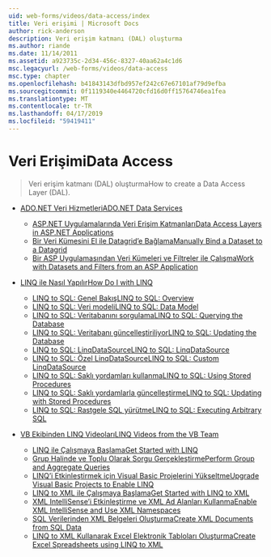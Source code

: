 ```yaml
---
uid: web-forms/videos/data-access/index
title: Veri erişimi | Microsoft Docs
author: rick-anderson
description: Veri erişim katmanı (DAL) oluşturma
ms.author: riande
ms.date: 11/14/2011
ms.assetid: a923735c-2d34-456c-8327-40aa62a4c1d6
msc.legacyurl: /web-forms/videos/data-access
msc.type: chapter
ms.openlocfilehash: b41843143dfbd957ef242c67e67101af79d9efba
ms.sourcegitcommit: 0f1119340e4464720cfd16d0ff15764746ea1fea
ms.translationtype: MT
ms.contentlocale: tr-TR
ms.lasthandoff: 04/17/2019
ms.locfileid: "59419411"
---
```

# <a name="data-access"></a><span data-ttu-id="5ce14-103">Veri Erişimi</span><span class="sxs-lookup"><span data-stu-id="5ce14-103">Data Access</span></span>

> <span data-ttu-id="5ce14-104">Veri erişim katmanı (DAL) oluşturma</span><span class="sxs-lookup"><span data-stu-id="5ce14-104">How to create a Data Access Layer (DAL).</span></span>


- [<span data-ttu-id="5ce14-105">ADO.NET Veri Hizmetleri</span><span class="sxs-lookup"><span data-stu-id="5ce14-105">ADO.NET Data Services</span></span>](adonet-data-services/index.md)

    - [<span data-ttu-id="5ce14-106">ASP.NET Uygulamalarında Veri Erişim Katmanları</span><span class="sxs-lookup"><span data-stu-id="5ce14-106">Data Access Layers in ASP.NET Applications</span></span>](adonet-data-services/data-access-layers-in-aspnet-applications.md)
    - [<span data-ttu-id="5ce14-107">Bir Veri Kümesini El ile Datagrid’e Bağlama</span><span class="sxs-lookup"><span data-stu-id="5ce14-107">Manually Bind a Dataset to a Datagrid</span></span>](adonet-data-services/how-to-manually-bind-a-dataset-to-a-datagrid.md)
    - [<span data-ttu-id="5ce14-108">Bir ASP Uygulamasından Veri Kümeleri ve Filtreler ile Çalışma</span><span class="sxs-lookup"><span data-stu-id="5ce14-108">Work with Datasets and Filters from an ASP Application</span></span>](adonet-data-services/how-to-work-with-datasets-and-filters-from-an-asp-application.md)
- [<span data-ttu-id="5ce14-109">LINQ ile Nasıl Yapılır</span><span class="sxs-lookup"><span data-stu-id="5ce14-109">How Do I with LINQ</span></span>](how-do-i-with-linq/index.md)

    - [<span data-ttu-id="5ce14-110">LINQ to SQL: Genel Bakış</span><span class="sxs-lookup"><span data-stu-id="5ce14-110">LINQ to SQL: Overview</span></span>](how-do-i-with-linq/how-do-i-linq-to-sql-overview.md)
    - [<span data-ttu-id="5ce14-111">LINQ to SQL: Veri modeli</span><span class="sxs-lookup"><span data-stu-id="5ce14-111">LINQ to SQL: Data Model</span></span>](how-do-i-with-linq/how-do-i-linq-to-sql-data-model.md)
    - [<span data-ttu-id="5ce14-112">LINQ to SQL: Veritabanını sorgulama</span><span class="sxs-lookup"><span data-stu-id="5ce14-112">LINQ to SQL: Querying the Database</span></span>](how-do-i-with-linq/how-do-i-linq-to-sql-querying-the-database.md)
    - [<span data-ttu-id="5ce14-113">LINQ to SQL: Veritabanı güncelleştiriliyor</span><span class="sxs-lookup"><span data-stu-id="5ce14-113">LINQ to SQL: Updating the Database</span></span>](how-do-i-with-linq/how-do-i-linq-to-sql-updating-the-database.md)
    - [<span data-ttu-id="5ce14-114">LINQ to SQL: LinqDataSource</span><span class="sxs-lookup"><span data-stu-id="5ce14-114">LINQ to SQL: LinqDataSource</span></span>](how-do-i-with-linq/how-do-i-linq-to-sql-linqdatasource.md)
    - [<span data-ttu-id="5ce14-115">LINQ to SQL: Özel LinqDataSource</span><span class="sxs-lookup"><span data-stu-id="5ce14-115">LINQ to SQL: Custom LinqDataSource</span></span>](how-do-i-with-linq/how-do-i-linq-to-sql-custom-linqdatasource.md)
    - [<span data-ttu-id="5ce14-116">LINQ to SQL: Saklı yordamları kullanma</span><span class="sxs-lookup"><span data-stu-id="5ce14-116">LINQ to SQL: Using Stored Procedures</span></span>](how-do-i-with-linq/how-do-i-linq-to-sql-using-stored-procedures.md)
    - [<span data-ttu-id="5ce14-117">LINQ to SQL: Saklı yordamlarla güncelleştirme</span><span class="sxs-lookup"><span data-stu-id="5ce14-117">LINQ to SQL: Updating with Stored Procedures</span></span>](how-do-i-with-linq/how-do-i-linq-to-sql-updating-with-stored-procedures.md)
    - [<span data-ttu-id="5ce14-118">LINQ to SQL: Rastgele SQL yürütme</span><span class="sxs-lookup"><span data-stu-id="5ce14-118">LINQ to SQL: Executing Arbitrary SQL</span></span>](how-do-i-with-linq/how-do-i-linq-to-sql-executing-arbitrary-sql.md)
- [<span data-ttu-id="5ce14-119">VB Ekibinden LINQ Videoları</span><span class="sxs-lookup"><span data-stu-id="5ce14-119">LINQ Videos from the VB Team</span></span>](linq-videos-from-the-vb-team/index.md)

    - [<span data-ttu-id="5ce14-120">LINQ ile Çalışmaya Başlama</span><span class="sxs-lookup"><span data-stu-id="5ce14-120">Get Started with LINQ</span></span>](linq-videos-from-the-vb-team/how-do-i-get-started-with-linq.md)
    - [<span data-ttu-id="5ce14-121">Grup Halinde ve Toplu Olarak Sorgu Gerçekleştirme</span><span class="sxs-lookup"><span data-stu-id="5ce14-121">Perform Group and Aggregate Queries</span></span>](linq-videos-from-the-vb-team/how-do-i-perform-group-and-aggregate-queries.md)
    - [<span data-ttu-id="5ce14-122">LINQ’i Etkinleştirmek için Visual Basic Projelerini Yükseltme</span><span class="sxs-lookup"><span data-stu-id="5ce14-122">Upgrade Visual Basic Projects to Enable LINQ</span></span>](linq-videos-from-the-vb-team/how-do-i-upgrade-visual-basic-projects-to-enable-linq.md)
    - [<span data-ttu-id="5ce14-123">LINQ to XML ile Çalışmaya Başlama</span><span class="sxs-lookup"><span data-stu-id="5ce14-123">Get Started with LINQ to XML</span></span>](linq-videos-from-the-vb-team/how-do-i-get-started-with-linq-to-xml.md)
    - [<span data-ttu-id="5ce14-124">XML IntelliSense’i Etkinleştirme ve XML Ad Alanları Kullanma</span><span class="sxs-lookup"><span data-stu-id="5ce14-124">Enable XML IntelliSense and Use XML Namespaces</span></span>](linq-videos-from-the-vb-team/how-do-i-enable-xml-intellisense-and-use-xml-namespaces.md)
    - [<span data-ttu-id="5ce14-125">SQL Verilerinden XML Belgeleri Oluşturma</span><span class="sxs-lookup"><span data-stu-id="5ce14-125">Create XML Documents from SQL Data</span></span>](linq-videos-from-the-vb-team/how-do-i-create-xml-documents-from-sql-data.md)
    - [<span data-ttu-id="5ce14-126">LINQ to XML Kullanarak Excel Elektronik Tabloları Oluşturma</span><span class="sxs-lookup"><span data-stu-id="5ce14-126">Create Excel Spreadsheets using LINQ to XML</span></span>](linq-videos-from-the-vb-team/how-do-i-create-excel-spreadsheets-using-linq-to-xml.md)
